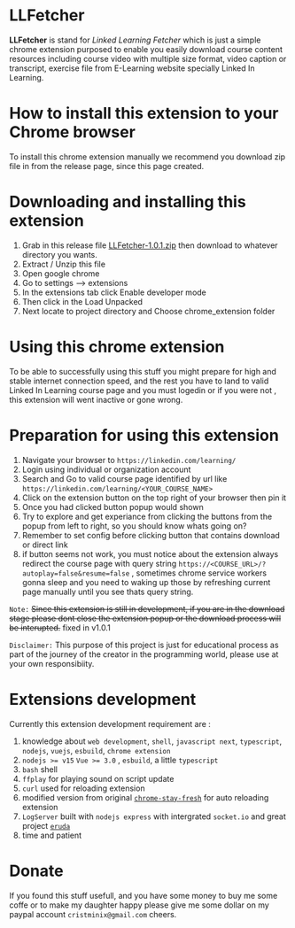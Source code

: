 # **LLFetcher**
**LLFetcher** is stand for *Linked Learning Fetcher* which is just a simple chrome extension purposed to enable you easily download course content resources including course video with multiple size format, video caption or transcript, exercise file from E-Learning website specially Linked In Learning.

# **How to install this extension to your Chrome browser**
To install this chrome extension manually we recommend you download zip file in from the release page, since this page created.

# **Downloading and installing this extension**
1. Grab in this release file [LLFetcher-1.0.1.zip](https://github.com/cristminix/LLFetcher/releases/download/v1.0.1/LLFetcher-1.0.1.zip) then download to whatever directory you wants.
2. Extract / Unzip this file 
3. Open google chrome
4. Go to settings -->  extensions
5. In the extensions tab click Enable developer mode
6. Then click in the Load Unpacked  
7. Next locate to project directory and Choose chrome_extension folder

# **Using this chrome extension**
To be able to successfully using this stuff you might prepare for high and stable internet connection speed, and the rest you have to land to valid Linked In Learning course page and you must logedin or if you were not , this extension will went inactive or gone wrong.

# **Preparation for using this extension**
1. Navigate your browser to `https://linkedin.com/learning/`
2. Login using individual or organization account
3. Search and Go to valid course page identified by url like `https://linkedin.com/learning/<YOUR_COURSE_NAME>` 
4. Click on the extension button on the top right of your browser then pin it
5. Once you had clicked button popup would shown
6. Try to explore and get experiance from clicking the buttons from the popup from left to right, so you should know whats going on?
7. Remember to set config before clicking button that contains download or direct link
8. if button seems not work, you must notice about the extension always redirect the course page with query string `https://<COURSE_URL>/?autoplay=false&resume=false` , sometimes chrome service workers gonna sleep and you need to waking up those by refreshing current page manually until you see thats query string.

`Note:` ~~Since this extension is still in development, if you are in the download stage please dont close the extension popup or the download process will be interupted.~~ fixed in v1.0.1

`Disclaimer:` This purpose of this project is just for educational process as part of the journey of the creator in the programming world, please use at your own responsibiity.


# Extensions development

Currently this extension development requirement are :

1. knowledge about `web development`, `shell`, `javascript next`, `typescript`, `nodejs`, `vuejs`, `esbuild`, `chrome extension`
2. `nodejs >= v15` `Vue >= 3.0` , `esbuild`, a little `typescript`
3. `bash` shell
4. `ffplay` for playing sound on script update
5. `curl` used for reloading extension
6. modified version from original [`chrome-stay-fresh`](https://github.com/ahw/chrome-stay-fresh) for auto reloading extension
7. `LogServer` built with `nodejs express` with intergrated `socket.io` and great project [`eruda`](https://github.com/liriliri/eruda)
8. time and patient


# Donate
If you found this stuff usefull, and you have some money to buy me some coffe or to make my daughter happy please give me some dollar on my paypal account `cristminix@gmail.com` cheers.
